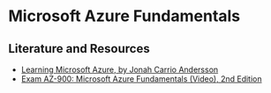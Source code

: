 # Microsoft Azure Fundamentals

## Literature and Resources

- [Learning Microsoft Azure, by Jonah Carrio Andersson](https://learning.oreilly.com/library/view/learning-microsoft-azure/9781098113315/)
- [Exam AZ-900: Microsoft Azure Fundamentals (Video), 2nd Edition](https://learning.oreilly.com/videos/-/9780137307005/continue)

